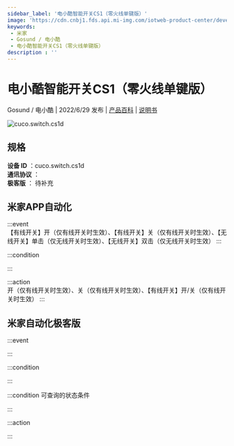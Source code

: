 ```yaml
---
sidebar_label: '电小酷智能开关CS1（零火线单键版）'
image: 'https://cdn.cnbj1.fds.api.mi-img.com/iotweb-product-center/developer_1616064876351SSWvIgjm.png?GalaxyAccessKeyId=AKVGLQWBOVIRQ3XLEW&Expires=9223372036854775807&Signature=WW3fB+HzWtjswYdzCITg5AB/ANw='
keywords: 
 - 米家
 - Gosund / 电小酷
 - 电小酷智能开关CS1（零火线单键版）
description : ''
---
```

# 电小酷智能开关CS1（零火线单键版）

Gosund / 电小酷 | 2022/6/29 发布 | [产品百科](https://home.mi.com/webapp/content/baike/product/index.html?model=cuco.switch.cs1d/) | [说明书](https://home.mi.com/views/introduction.html?model=cuco.switch.cs1d&region=cn)

![cuco.switch.cs1d](https://cdn.cnbj1.fds.api.mi-img.com/iotweb-product-center/developer_1616064876351SSWvIgjm.png?GalaxyAccessKeyId=AKVGLQWBOVIRQ3XLEW&Expires=9223372036854775807&Signature=WW3fB+HzWtjswYdzCITg5AB/ANw=)

## 规格  
> 
**设备 ID** ：cuco.switch.cs1d  
**通讯协议** ：  
**极客版**  ： 待补充 


## 米家APP自动化  

:::event  
【有线开关】开（仅有线开关时生效）、【有线开关】关（仅有线开关时生效）、【无线开关】单击（仅无线开关时生效）、【无线开关】双击（仅无线开关时生效）
:::

:::condition  

:::

:::action   
开（仅有线开关时生效）、关（仅有线开关时生效）、【有线开关】开/关（仅有线开关时生效）
:::

## 米家自动化极客版  

:::event  

:::

:::condition  

:::

:::condition 可查询的状态条件  

:::

:::action  

:::

        
